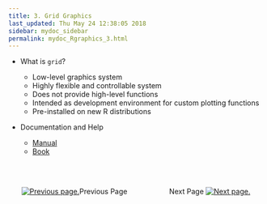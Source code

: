 ```yaml
---
title: 3. Grid Graphics
last_updated: Thu May 24 12:38:05 2018
sidebar: mydoc_sidebar
permalink: mydoc_Rgraphics_3.html
---
```


- What is `grid`?
    - Low-level graphics system 
    - Highly flexible and controllable system
    - Does not provide high-level functions 
    - Intended as development environment for custom plotting functions 
    - Pre-installed on new R distributions

- Documentation and Help
    - [Manual](http://www.stat.auckland.ac.nz/~paul/grid/grid.html)
    - [Book](http://www.stat.auckland.ac.nz/~paul/RGraphics/rgraphics.html)

<br><br><center><a href="mydoc_Rgraphics_2.html"><img src="images/left_arrow.png" alt="Previous page."></a>Previous Page &nbsp; &nbsp; &nbsp; &nbsp; &nbsp; &nbsp; &nbsp; &nbsp; &nbsp; &nbsp; Next Page
<a href="mydoc_Rgraphics_4.html"><img src="images/right_arrow.png" alt="Next page."></a></center>
